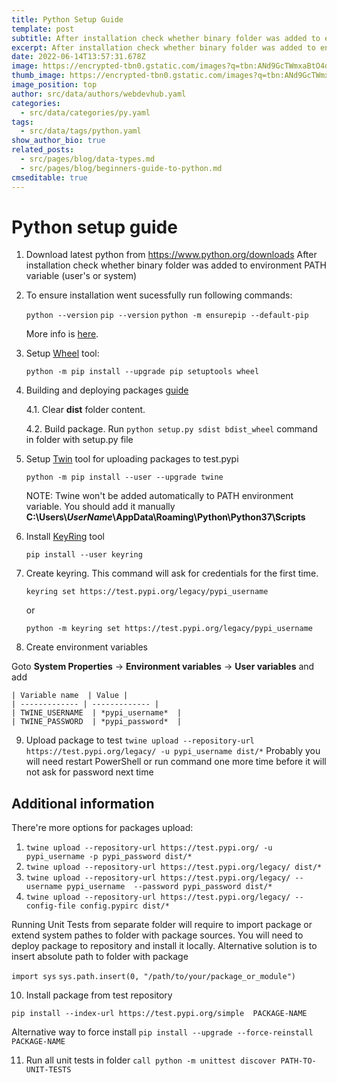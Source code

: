 ```yaml
---
title: Python Setup Guide
template: post
subtitle: After installation check whether binary folder was added to environment PATH
excerpt: After installation check whether binary folder was added to environment PATH
date: 2022-06-14T13:57:31.678Z
image: https://encrypted-tbn0.gstatic.com/images?q=tbn:ANd9GcTWmxaBtO4d1a-OrkqfGVKFoAOVWDKwvb4IQA&usqp=CAU
thumb_image: https://encrypted-tbn0.gstatic.com/images?q=tbn:ANd9GcTWmxaBtO4d1a-OrkqfGVKFoAOVWDKwvb4IQA&usqp=CAU
image_position: top
author: src/data/authors/webdevhub.yaml
categories:
  - src/data/categories/py.yaml
tags:
  - src/data/tags/python.yaml
show_author_bio: true
related_posts:
  - src/pages/blog/data-types.md
  - src/pages/blog/beginners-guide-to-python.md
cmseditable: true
---
```




# Python setup guide

1. Download latest python from <https://www.python.org/downloads>
After installation check whether binary folder was added to environment PATH variable (user's or system)

2. To ensure installation went sucessfully run following commands:

    ```python --version```
    ```pip --version```
    ```python -m ensurepip --default-pip```

    More info is [here](https://packaging.python.org/tutorials/installing-packages/#requirements-for-installing-packages).

3. Setup [Wheel](https://github.com/pypa/wheel) tool:

    ```python -m pip install --upgrade pip setuptools wheel```

4. Building and deploying packages [guide](https://packaging.python.org/guides/distributing-packages-using-setuptools)

    4.1. Clear **dist** folder content.

    4.2. Build package. Run
    ```python setup.py sdist bdist_wheel```
    command in folder with setup.py file

5. Setup [Twin](https://twine.readthedocs.io/en/latest) tool for uploading packages to test.pypi

   ```python -m pip install --user --upgrade twine```

   NOTE: Twine won't be added automatically to PATH environment variable. You should add it manually
**C:\Users\\*UserName*\AppData\Roaming\Python\Python37\Scripts**

6. Install [KeyRing](https://github.com/jaraco/keyring) tool

   ```pip install --user keyring```

7. Create keyring. This command will ask for credentials for the first time.

   ```keyring set https://test.pypi.org/legacy/pypi_username```

   or

   ```python -m keyring set https://test.pypi.org/legacy/pypi_username```

8. Create environment variables

Goto **System Properties** -> **Environment variables** -> **User variables** and add

    | Variable name  | Value |
    | ------------- | ------------- |
    | TWINE_USERNAME  | *pypi_username*  |
    | TWINE_PASSWORD  | *pypi_password*  |

9. Upload package to test
```twine upload --repository-url https://test.pypi.org/legacy/ -u pypi_username dist/*```
Probably you will need restart PowerShell or run command one more time before it will not ask for password next time

Additional information
---
There're more options for packages upload:

1. ```twine upload --repository-url https://test.pypi.org/ -u pypi_username -p pypi_password dist/*```
2. ```twine upload --repository-url https://test.pypi.org/legacy/ dist/*```
3. ```twine upload --repository-url https://test.pypi.org/legacy/ --username pypi_username  --password pypi_password dist/*```
4. ```twine upload --repository-url https://test.pypi.org/legacy/ --config-file config.pypirc dist/*```

Running Unit Tests from separate folder will require to import package or extend system pathes to folder with package sources.
You will need to deploy package to repository and install it locally. Alternative solution is to insert absolute path to folder with package

```import sys```
```sys.path.insert(0, "/path/to/your/package_or_module")```

10. Install package from test repository

```pip install --index-url https://test.pypi.org/simple  PACKAGE-NAME```

Alternative way to force install
```pip install --upgrade --force-reinstall PACKAGE-NAME```

11. Run all unit tests in folder
```call python -m unittest discover PATH-TO-UNIT-TESTS```
